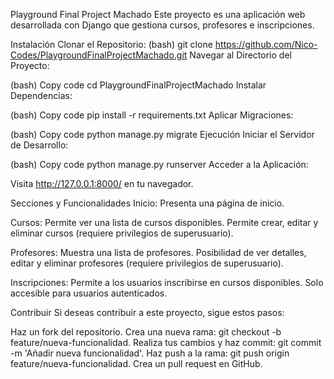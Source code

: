 Playground Final Project Machado
Este proyecto es una aplicación web desarrollada con Django que gestiona cursos, profesores e inscripciones.

Instalación
Clonar el Repositorio:
(bash) git clone https://github.com/Nico-Codes/PlaygroundFinalProjectMachado.git Navegar al Directorio del Proyecto:

(bash) Copy code cd PlaygroundFinalProjectMachado Instalar Dependencias:

(bash) Copy code pip install -r requirements.txt Aplicar Migraciones:

(bash) Copy code python manage.py migrate Ejecución Iniciar el Servidor de Desarrollo:

(bash) Copy code python manage.py runserver Acceder a la Aplicación:

Visita http://127.0.0.1:8000/ en tu navegador.

Secciones y Funcionalidades Inicio: Presenta una página de inicio.

Cursos: Permite ver una lista de cursos disponibles. Permite crear, editar y eliminar cursos (requiere privilegios de superusuario).

Profesores: Muestra una lista de profesores. Posibilidad de ver detalles, editar y eliminar profesores (requiere privilegios de superusuario).

Inscripciones: Permite a los usuarios inscribirse en cursos disponibles. Solo accesible para usuarios autenticados.

Contribuir Si deseas contribuir a este proyecto, sigue estos pasos:

Haz un fork del repositorio. Crea una nueva rama: git checkout -b feature/nueva-funcionalidad. Realiza tus cambios y haz commit: git commit -m 'Añadir nueva funcionalidad'. Haz push a la rama: git push origin feature/nueva-funcionalidad. Crea un pull request en GitHub.

